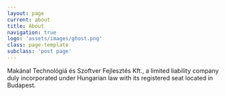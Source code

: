 ```yaml
---
layout: page
current: about
title: About
navigation: true
logo: 'assets/images/ghost.png'
class: page-template
subclass: 'post page'
---
```


Makánal Technológiá és Szoftver Fejlesztés Kft., a limited liability company duly
incorporated under Hungarian law with its registered seat located in Budapest.
